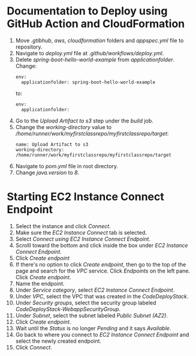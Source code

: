 # Documentation to Deploy using GitHub Action and CloudFormation
<ol>
  <li>Move <i>.gtibhub</i>, <i>aws</i>, <i>cloudformation</i> folders and <i>appspec.yml</i> file to repository.</li>
  <li>Navigate to <i>deploy.yml</i> file at <i>.github/workflows/deploy.yml</i>.</li>
  <li>Delete <i>spring-boot-hello-world-example</i> from <i>applicationfolder</i>. Change:</li>

    env:
      applicationfolder: spring-boot-hello-world-example

  to:

    env:
      applicationfolder:
  <li>Go to the <i>Upload Artifact to s3</i> step under the <i>build</i> job.</li>
  <li>Change the <i>working-directory</i> value to <i>/home/runner/work/myfirstclassrepo/myfirstclassrepo/target</i>:</li>

    name: Upload Artifact to s3
    working-directory: /home/runner/work/myfirstclassrepo/myfirstclassrepo/target
  <li>Navigate to <i>pom.yml</i> file in root directory.</li>
  <li>Change <i>java.version</i> to <i>8</i>.</li>
</ol>

# Starting EC2 Instance Connect Endpoint
<ol>
  <li>Select the instance and click <i>Connect</i>.</li>
  <li>Make sure the <i>EC2 Instance Connect</i> tab is selected.</li>
  <li>Select <i>Connect using EC2 Instance Connect Endpoint</i>.</li>
  <li>Scrolll toward the bottom and click inside the box under <i>EC2 Instance Connect Endpoint</i>.</li>
  <li>Click <i>Create endpoint</i></li>
  <li>If there's no option to click <i>Create endpoint</i>, then go to the top of the page and search for the <i>VPC</i> service. Click <i>Endpoints</i> on the left pane. Click <i>Create endpoint</i>.</li>
  <li>Name the endpoint.</li>
  <li>Under <i>Service category</i>, select <i>EC2 Instance Connect Endpoint</i>.</li>
  <li>Under <i>VPC</i>, select the VPC that was created in the <i>CodeDeployStack</i>.</li>
  <li>Under <i>Security groups</i>, select the security group labeled <i>CodeDeployStack-WebappSecurityGroup</i>.</li>
  <li>Under <i>Subnet</i>, select the subnet labeled <i>Public Subnet (AZ2)</i>.</li>
  <li>Click <i>Create endpoint</i>.</li>
  <li>Wait until the <i>Status</i> is no longer <i>Pending</i> and it says <i>Available</i>.</li>
  <li>Go back to where you connect to <i>EC2 Instance Connect Endpoint</i> and select the newly created endpoint.</li>
  <li>Click <i>Connect</i>.</li>
</ol>
